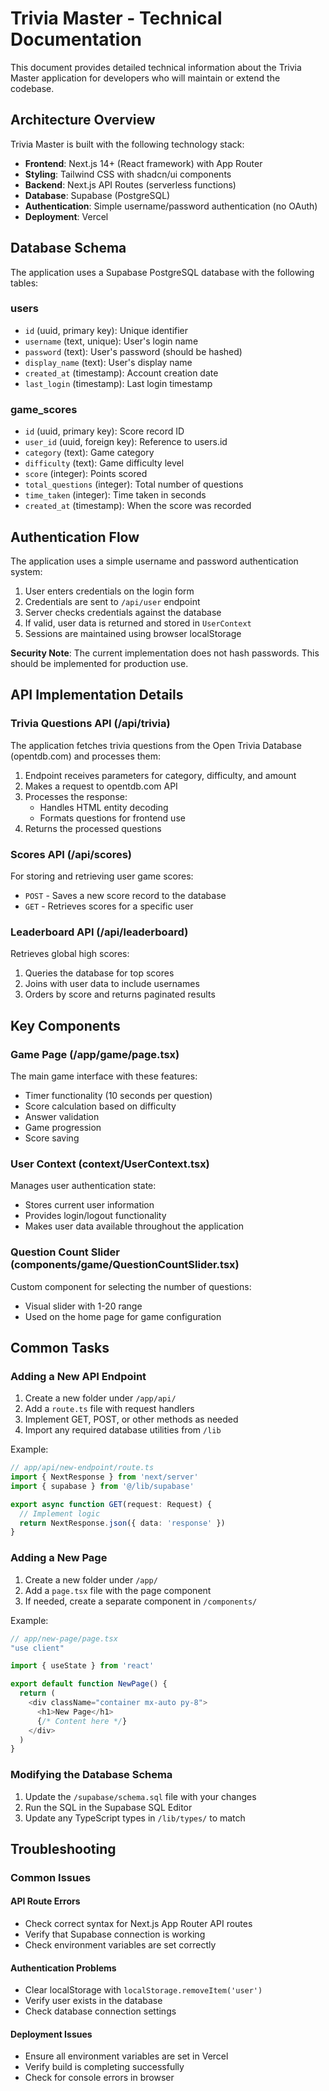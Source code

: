 # Trivia Master - Technical Documentation

This document provides detailed technical information about the Trivia Master application for developers who will maintain or extend the codebase.

## Architecture Overview

Trivia Master is built with the following technology stack:

- **Frontend**: Next.js 14+ (React framework) with App Router
- **Styling**: Tailwind CSS with shadcn/ui components
- **Backend**: Next.js API Routes (serverless functions)
- **Database**: Supabase (PostgreSQL)
- **Authentication**: Simple username/password authentication (no OAuth)
- **Deployment**: Vercel

## Database Schema

The application uses a Supabase PostgreSQL database with the following tables:

### users
- `id` (uuid, primary key): Unique identifier
- `username` (text, unique): User's login name
- `password` (text): User's password (should be hashed)
- `display_name` (text): User's display name
- `created_at` (timestamp): Account creation date
- `last_login` (timestamp): Last login timestamp

### game_scores
- `id` (uuid, primary key): Score record ID
- `user_id` (uuid, foreign key): Reference to users.id
- `category` (text): Game category
- `difficulty` (text): Game difficulty level
- `score` (integer): Points scored
- `total_questions` (integer): Total number of questions
- `time_taken` (integer): Time taken in seconds
- `created_at` (timestamp): When the score was recorded

## Authentication Flow

The application uses a simple username and password authentication system:

1. User enters credentials on the login form
2. Credentials are sent to `/api/user` endpoint
3. Server checks credentials against the database
4. If valid, user data is returned and stored in `UserContext`
5. Sessions are maintained using browser localStorage

**Security Note**: The current implementation does not hash passwords. This should be implemented for production use.

## API Implementation Details

### Trivia Questions API (/api/trivia)

The application fetches trivia questions from the Open Trivia Database (opentdb.com) and processes them:

1. Endpoint receives parameters for category, difficulty, and amount
2. Makes a request to opentdb.com API
3. Processes the response:
   - Handles HTML entity decoding
   - Formats questions for frontend use
4. Returns the processed questions

### Scores API (/api/scores)

For storing and retrieving user game scores:

- `POST` - Saves a new score record to the database
- `GET` - Retrieves scores for a specific user

### Leaderboard API (/api/leaderboard)

Retrieves global high scores:

1. Queries the database for top scores
2. Joins with user data to include usernames
3. Orders by score and returns paginated results

## Key Components

### Game Page (/app/game/page.tsx)

The main game interface with these features:
- Timer functionality (10 seconds per question)
- Score calculation based on difficulty
- Answer validation
- Game progression
- Score saving

### User Context (context/UserContext.tsx)

Manages user authentication state:
- Stores current user information
- Provides login/logout functionality
- Makes user data available throughout the application

### Question Count Slider (components/game/QuestionCountSlider.tsx)

Custom component for selecting the number of questions:
- Visual slider with 1-20 range
- Used on the home page for game configuration

## Common Tasks

### Adding a New API Endpoint

1. Create a new folder under `/app/api/`
2. Add a `route.ts` file with request handlers
3. Implement GET, POST, or other methods as needed
4. Import any required database utilities from `/lib`

Example:
```typescript
// app/api/new-endpoint/route.ts
import { NextResponse } from 'next/server'
import { supabase } from '@/lib/supabase'

export async function GET(request: Request) {
  // Implement logic
  return NextResponse.json({ data: 'response' })
}
```

### Adding a New Page

1. Create a new folder under `/app/`
2. Add a `page.tsx` file with the page component
3. If needed, create a separate component in `/components/`

Example:
```typescript
// app/new-page/page.tsx
"use client"

import { useState } from 'react'

export default function NewPage() {
  return (
    <div className="container mx-auto py-8">
      <h1>New Page</h1>
      {/* Content here */}
    </div>
  )
}
```

### Modifying the Database Schema

1. Update the `/supabase/schema.sql` file with your changes
2. Run the SQL in the Supabase SQL Editor
3. Update any TypeScript types in `/lib/types/` to match

## Troubleshooting

### Common Issues

#### API Route Errors
- Check correct syntax for Next.js App Router API routes
- Verify that Supabase connection is working
- Check environment variables are set correctly

#### Authentication Problems
- Clear localStorage with `localStorage.removeItem('user')` 
- Verify user exists in the database
- Check database connection settings

#### Deployment Issues
- Ensure all environment variables are set in Vercel
- Verify build is completing successfully
- Check for console errors in browser
